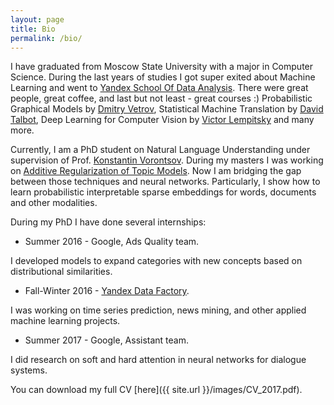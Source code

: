 ```yaml
---
layout: page
title: Bio
permalink: /bio/
---
```





I have graduated from Moscow State University with a major in Computer Science. 
During the last years of studies I got super exited about Machine Learning and went to [Yandex School Of Data Analysis](https://yandexdataschool.com/).
There were great people, great coffee, and last but not least - great courses :) Probabilistic Graphical Models by [Dmitry Vetrov](https://cs.hse.ru/en/bayesgroup/people/vetrov), Statistical Machine Translation by [David Talbot](https://research.google.com/pubs/DavidTalbot.html), Deep Learning for Computer Vision by [Victor Lempitsky](http://sites.skoltech.ru/compvision/members/vilem/) and many more. 

Currently, I am a PhD student on Natural Language Understanding under supervision of Prof. [Konstantin Vorontsov](https://scholar.google.com/citations?user=KIW4fnsAAAAJ&hl=en&authuser=1). 
During my masters I was working on [Additive Regularization of Topic Models](bigartm.org).
Now I am bridging the gap between those techniques and neural networks.
Particularly, I show how to learn probabilistic interpretable sparse embeddings for words, documents and other modalities.

During my PhD I have done several internships:

* Summer 2016 - Google, Ads Quality team. 

I developed models to expand categories with new concepts based on distributional similarities. 

* Fall-Winter 2016 - [Yandex Data Factory](https://yandexdatafactory.com/). 

I was working on time series prediction, news mining, and other applied machine learning projects.

* Summer 2017 - Google, Assistant team. 

I did research on soft and hard attention in neural networks for dialogue systems. 


You can download my full CV [here]({{ site.url }}/images/CV_2017.pdf).
